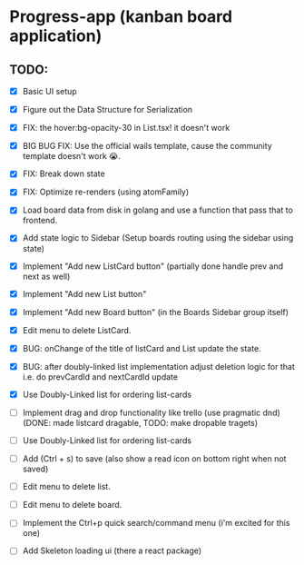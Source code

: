 # Progress-app (kanban board application)

## TODO:

- [x] Basic UI setup
- [x] Figure out the Data Structure for Serialization
- [x] FIX: the hover:bg-opacity-30 in List.tsx! it doesn't work
- [x] BIG BUG FIX: Use the official wails template, cause the community template doesn't work 😭.
- [x] FIX: Break down state
- [x] FIX: Optimize re-renders (using atomFamily)
- [x] Load board data from disk in golang and use a function that pass that to frontend.
- [x] Add state logic to Sidebar (Setup boards routing using the sidebar using state)
- [x] Implement "Add new ListCard button" (partially done handle prev and next as well)
- [x] Implement "Add new List button"
- [x] Implement "Add new Board button" (in the Boards Sidebar group itself)
- [x] Edit menu to delete ListCard.
- [x] BUG: onChange of the title of listCard and List update the state.
- [x] BUG: after doubly-linked list implementation adjust deletion logic for that i.e. do prevCardId and nextCardId update
- [x] Use Doubly-Linked list for ordering list-cards

- [ ] Implement drag and drop functionality like trello (use pragmatic dnd)
      (DONE: made listcard dragable,
      TODO: make dropable tragets)

- [ ] Use Doubly-Linked list for ordering list-cards
- [ ] Add (Ctrl + s) to save (also show a read icon on bottom right when not saved)
- [ ] Edit menu to delete list.
- [ ] Edit menu to delete board.
- [ ] Implement the Ctrl+p quick search/command menu (i'm excited for this one)
- [ ] Add Skeleton loading ui (there a react package)
